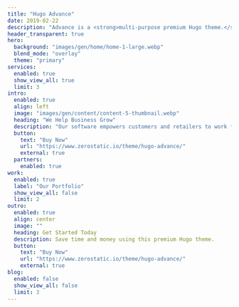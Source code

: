 ```yaml
---
title: "Hugo Advance"
date: 2019-02-22
description: "Advance is a <strong>multi-purpose premium Hugo theme.</strong> Modern design, clean code and highly configurable."
header_transparent: true
hero:
  background: "images/gen/home/home-1-large.webp"
  blend_mode: "overlay"
  theme: "primary"
services:
  enabled: true
  show_view_all: true
  limit: 3
intro:
  enabled: true
  align: left
  image: "images/gen/content/content-5-thumbnail.webp"
  heading: "We Help Business Grow"
  description: "Our software empowers customers and retailers to work from anywhere in the world, on the go, or at home."
  button:
    text: "Buy Now"
    url: "https://www.zerostatic.io/theme/hugo-advance/"
    external: true
  partners:
    enabled: true
work:
  enabled: true
  label: "Our Portfolio"
  show_view_all: false
  limit: 2
outro:
  enabled: true
  align: center
  image: ""
  heading: Get Started Today
  description: Save time and money using this premium Hugo theme.
  button:
    text: "Buy Now"
    url: "https://www.zerostatic.io/theme/hugo-advance/"
    external: true
blog:
  enabled: false
  show_view_all: false
  limit: 3
---
```

